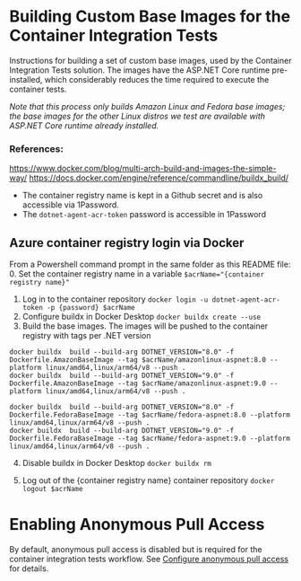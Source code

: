 # Building  Custom Base Images for the Container Integration Tests
Instructions for building a set of custom base images, used by the Container Integration Tests solution. The images have the ASP.NET Core runtime pre-installed, which considerably reduces the time required to execute the container tests. 

*Note that this process only builds Amazon Linux and Fedora base images; the base images for the other Linux distros we test are available with ASP.NET Core runtime already installed.*

### References: 
https://www.docker.com/blog/multi-arch-build-and-images-the-simple-way/
https://docs.docker.com/engine/reference/commandline/buildx_build/

* The container registry name is kept in a Github secret and is also accessible via 1Password.
* The `dotnet-agent-acr-token` password is accessible in 1Password

## Azure container registry login via Docker
From a Powershell command prompt in the same folder as this README file:
0. Set the container registry name in a variable
`$acrName="{container registry name}"`
1. Log in to the container repository
`docker login -u dotnet-agent-acr-token -p {password} $acrName`
2. Configure buildx in Docker Desktop
`docker buildx create --use`
3. Build the base images. The images will be pushed to the container registry with tags per .NET version

```
docker buildx  build --build-arg DOTNET_VERSION="8.0" -f Dockerfile.AmazonBaseImage --tag $acrName/amazonlinux-aspnet:8.0 --platform linux/amd64,linux/arm64/v8 --push .
docker buildx  build --build-arg DOTNET_VERSION="9.0" -f Dockerfile.AmazonBaseImage --tag $acrName/amazonlinux-aspnet:9.0 --platform linux/amd64,linux/arm64/v8 --push .

docker buildx  build --build-arg DOTNET_VERSION="8.0" -f Dockerfile.FedoraBaseImage --tag $acrName/fedora-aspnet:8.0 --platform linux/amd64,linux/arm64/v8 --push .
docker buildx  build --build-arg DOTNET_VERSION="9.0" -f Dockerfile.FedoraBaseImage --tag $acrName/fedora-aspnet:9.0 --platform linux/amd64,linux/arm64/v8 --push .
```

4. Disable buildx in Docker Desktop
`docker buildx rm`

5. Log out of the {container registry name} container repository
`docker logout $acrName`

# Enabling Anonymous Pull Access

By default, anonymous pull access is disabled but is required for the container integration tests workflow. See [Configure anonymous pull access](https://learn.microsoft.com/en-us/azure/container-registry/anonymous-pull-access) for details. 